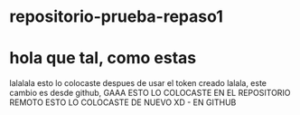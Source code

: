 # repositorio-prueba-repaso1
# hola que tal, como estas
lalalala
esto lo colocaste despues de usar el token creado
lalala, este cambio es desde github, GAAA
ESTO LO COLOCASTE EN EL REPOSITORIO REMOTO
ESTO LO COLOCASTE DE NUEVO XD - EN GITHUB
